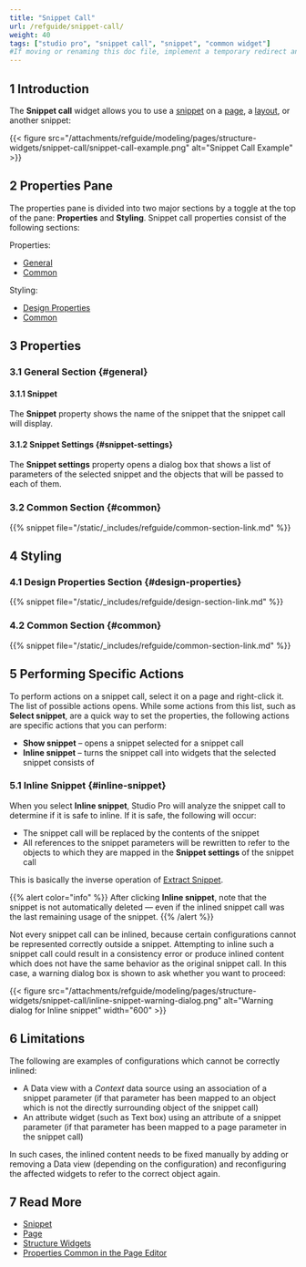 ```yaml
---
title: "Snippet Call"
url: /refguide/snippet-call/
weight: 40
tags: ["studio pro", "snippet call", "snippet", "common widget"]
#If moving or renaming this doc file, implement a temporary redirect and let the respective team know they should update the URL in the product. See Mapping to Products for more details.
---
```


## 1 Introduction

The **Snippet call** widget allows you to use a [snippet](/refguide/snippet/) on a [page](/refguide/page/), a [layout](/refguide/layout/), or another snippet:

{{< figure src="/attachments/refguide/modeling/pages/structure-widgets/snippet-call/snippet-call-example.png" alt="Snippet Call Example" >}}

## 2 Properties Pane

The properties pane is divided into two major sections by a toggle at the top of the pane: **Properties** and **Styling**. Snippet call properties consist of the following sections:

Properties:
* [General](#general)
* [Common](#common)

Styling:
* [Design Properties](#design-properties)
* [Common](#common)

## 3 Properties

### 3.1 General Section {#general}

#### 3.1.1 Snippet

The **Snippet** property shows the name of the snippet that the snippet call will display.

#### 3.1.2 Snippet Settings {#snippet-settings}

The **Snippet settings** property opens a dialog box that shows a list of parameters of the selected snippet and the objects that will be passed to each of them.

### 3.2 Common Section {#common}

{{% snippet file="/static/_includes/refguide/common-section-link.md" %}}

## 4 Styling

### 4.1 Design Properties Section {#design-properties}

{{% snippet file="/static/_includes/refguide/design-section-link.md" %}} 

### 4.2 Common Section {#common}

{{% snippet file="/static/_includes/refguide/common-section-link.md" %}}

## 5 Performing Specific Actions

To perform actions on a snippet call, select it on a page and right-click it. The list of possible actions opens. While some actions from this list, such as **Select snippet**, are a quick way to set the properties, the following actions are specific actions that you can perform:

* **Show snippet** – opens a snippet selected for a snippet call
* **Inline snippet** – turns the snippet call into widgets that the selected snippet consists of

### 5.1 Inline Snippet {#inline-snippet}

When you select **Inline snippet**, Studio Pro will analyze the snippet call to determine if it is safe to inline. If it is safe, the following will occur: 

* The snippet call will be replaced by the contents of the snippet
* All references to the snippet parameters will be rewritten to refer to the objects to which they are mapped in the **Snippet settings** of the snippet call 

This is basically the inverse operation of [Extract Snippet](/refguide/snippet/#extract-snippet). 

{{% alert color="info" %}}
After clicking **Inline snippet**, note that the snippet is not automatically deleted — even if the inlined snippet call was the last remaining usage of the snippet.
{{% /alert %}}

Not every snippet call can be inlined, because certain configurations cannot be represented correctly outside a snippet. Attempting to inline such a snippet call could result in a consistency error or produce inlined content which does not have the same behavior as the original snippet call. In this case, a warning dialog box is shown to ask whether you want to proceed:

{{< figure src="/attachments/refguide/modeling/pages/structure-widgets/snippet-call/inline-snippet-warning-dialog.png" alt="Warning dialog for Inline snippet" width="600" >}}

## 6 Limitations

The following are examples of configurations which cannot be correctly inlined:

* A Data view with a *Context* data source using an association of a snippet parameter (if that parameter has been mapped to an object which is not the directly surrounding object of the snippet call)
* An attribute widget (such as Text box) using an attribute of a snippet parameter (if that parameter has been mapped to a page parameter in the snippet call)

In such cases, the inlined content needs to be fixed manually by adding or removing a Data view (depending on the configuration) and reconfiguring the affected widgets to refer to the correct object again.

## 7 Read More

* [Snippet](/refguide/snippet/)
* [Page](/refguide/page/)
* [Structure Widgets](/refguide/structure-widgets/)
* [Properties Common in the Page Editor](/refguide/common-widget-properties/)
